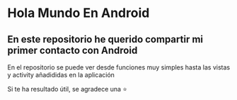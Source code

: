 # Hola Mundo En Android
## En este repositorio he querido compartir mi primer contacto con Android

En el repositorio se puede ver desde funciones muy simples hasta las vistas y activity añadididas en la aplicación

Si te ha resultado útil, se agradece una ⭐
